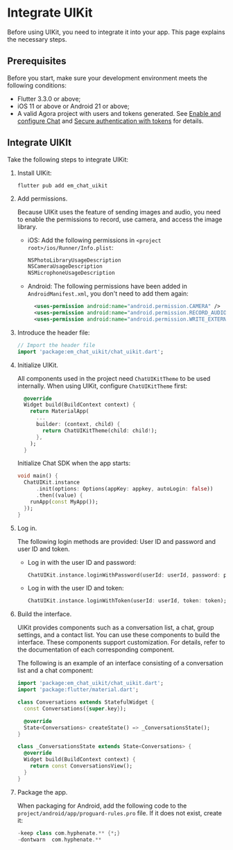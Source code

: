 # Integrate UIKit

Before using UIKit, you need to integrate it into your app. This page explains the necessary steps. 

## Prerequisites

Before you start, make sure your development environment meets the following conditions:

- Flutter 3.3.0 or above;
- iOS 11 or above or Android 21 or above;
- A valid Agora project with users and tokens generated. See [Enable and configure Chat](https://docs.agora.io/en/agora-chat/get-started/enable) and [Secure authentication with tokens](https://docs.agora.io/en/agora-chat/develop/authentication) for details. 

## Integrate UIKIt

Take the following steps to integrate UIKit:

1. Install UIKit:

   ```
   flutter pub add em_chat_uikit
   ```

1. Add permissions.

   Because UIKit uses the feature of sending images and audio, you need to enable the permissions to record, use camera, and access the image library.

   - iOS: Add the following permissions in `<project root>/ios/Runner/Info.plist`:

     ```xml
     NSPhotoLibraryUsageDescription
     NSCameraUsageDescription
     NSMicrophoneUsageDescription
     ```
   
   - Android: The following permissions have been added in `AndroidManifest.xml`, you don't need to add them again:

     ```xml
       <uses-permission android:name="android.permission.CAMERA" />
       <uses-permission android:name="android.permission.RECORD_AUDIO" />
       <uses-permission android:name="android.permission.WRITE_EXTERNAL_STORAGE" />
     ```
   
1. Introduce the header file:

    ```dart
    // Import the header file
    import 'package:em_chat_uikit/chat_uikit.dart';
    ```

1. Initialize UIKit.

   All components used in the project need `ChatUIKitTheme` to be used internally. When using UIKit, configure  `ChatUIKitTheme` first:

   ```dart
     @override
     Widget build(BuildContext context) {
       return MaterialApp(
         ...
         builder: (context, child) {
           return ChatUIKitTheme(child: child!);
         },
       );
     }
   ```
   
   Initialize Chat SDK when the app starts:

   ```dart
   void main() {
     ChatUIKit.instance
         .init(options: Options(appKey: appkey, autoLogin: false))
         .then((value) {
       runApp(const MyApp());
     });
   }
   ```

1. Log in.

    The following login methods are provided: User ID and password and user ID and token. 

    - Log in with the user ID and password:

      ```dart
      ChatUIKit.instance.loginWithPassword(userId: userId, password: password);
      ```
   
    - Log in with the user ID and token:

      ```dart
      ChatUIKit.instance.loginWithToken(userId: userId, token: token);
      ```

1. Build the interface.

   UIKit provides components such as a conversation list, a chat, group settings, and a contact list. You can use these components to build the interface. These components support customization. For details, refer to the documentation of each corresponding component.
   
   The following is an example of an interface consisting of a conversation list and a chat component:

   ```dart
   import 'package:em_chat_uikit/chat_uikit.dart';
   import 'package:flutter/material.dart';
   
   class Conversations extends StatefulWidget {
     const Conversations({super.key});
   
     @override
     State<Conversations> createState() => _ConversationsState();
   }
   
   class _ConversationsState extends State<Conversations> {
     @override
     Widget build(BuildContext context) {
       return const ConversationsView();
     }
   }
   ```
   
1. Package the app.

   When packaging for Android, add the following code to the `project/android/app/proguard-rules.pro` file. If it does not exist, create it:

    ```dart
    -keep class com.hyphenate.** {*;}
    -dontwarn  com.hyphenate.**
    ```